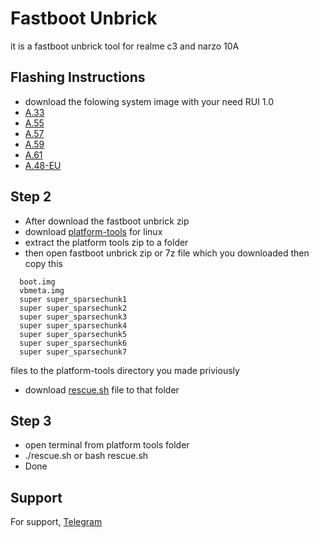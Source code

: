 
# Fastboot Unbrick 

it is a fastboot unbrick tool for realme c3 and narzo 10A




## Flashing Instructions


- download the folowing system image with your need RUI 1.0 
- [A.33](https://drive.google.com/file/d/1-7mL3xe7csDhQZxEehXEon_hWOI9itbq/view?usp=sharing)
- [A.55](https://mega.nz/file/CgwH3Kxb#H6a50DU0EbHgcMfd0pCV5u6J3NWxdeQkd2QnhkIIEQE)
- [A.57](https://mega.nz/file/vq52XQjL#c578ycojc-okZ1YIkp77Ob-HZgxILedB4HVWCsvrJsU)
- [A.59](https://drive.google.com/file/d/1RJ5OArWssgrFZpBfzV6EdCXIYQjgp6Zy/view?usp=sharing)
- [A.61](https://mega.nz/file/apQH3AhB#q6iTvCheVpfoiiYo2spB8OO7PAPJ2Msnc6p-U6pPlGU)
- [A.48-EU](https://mega.nz/file/v5Bn1SwL#nAZg9z0kcDyPWYKPoswd5sY9bt5rkcEJI8K5xjazMzQ)

## Step 2 

- After download the fastboot unbrick zip 
- download [platform-tools](https://developer.android.com/tools/releases/platform-tools) for linux
- extract the platform tools zip  to a folder
- then open fastboot unbrick zip or 7z file which you downloaded then copy this 

```
  boot.img
  vbmeta.img
  super super_sparsechunk1
  super super_sparsechunk2
  super super_sparsechunk3
  super super_sparsechunk4
  super super_sparsechunk5
  super super_sparsechunk6
  super super_sparsechunk7
```

 files to the platform-tools directory you made priviously
 - download [rescue.sh](https://developer.android.com/tools/releases/platform-tools) file to that folder
 

    
## Step 3 

- open terminal from platform tools folder
- ./rescue.sh or bash rescue.sh 
- Done


## Support

For support, [Telegram](t.me//alex5402)

